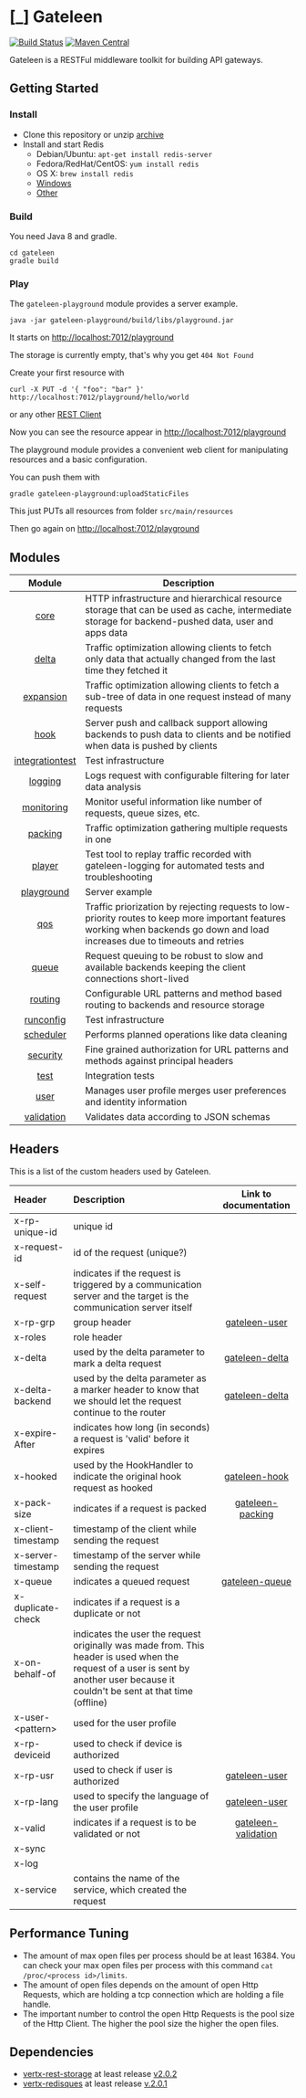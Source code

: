 # [\_] Gateleen

[![Build Status](https://drone.io/github.com/swisspush/gateleen/status.png)](https://drone.io/github.com/swisspush/gateleen/latest)
[![Maven Central](https://img.shields.io/maven-central/v/org.swisspush.gateleen/gateleen-core.svg)](https://search.maven.org/#search|ga|1|g%3A%22org.swisspush.gateleen%22%20AND%20v%3A%221.0.4%22)

Gateleen is a RESTFul middleware toolkit for building API gateways.

## Getting Started
### Install
* Clone this repository or unzip [archive](https://github.com/swisspush/gateleen/archive/master.zip)
* Install and start Redis
  * Debian/Ubuntu: `apt-get install redis-server`
  * Fedora/RedHat/CentOS: `yum install redis`
  * OS X: `brew install redis`
  * [Windows](https://github.com/MSOpenTech/redis/releases/download/win-2.8.2400/Redis-x64-2.8.2400.zip)
  * [Other](http://redis.io/download)

### Build
You need Java 8 and gradle.
```
cd gateleen
gradle build
```
### Play
The `gateleen-playground` module provides a server example.
```
java -jar gateleen-playground/build/libs/playground.jar
```
It starts on [http://localhost:7012/playground](http://localhost:7012/playground)

The storage is currently empty, that's why you get `404 Not Found`

Create your first resource with
```
curl -X PUT -d '{ "foo": "bar" }' http://localhost:7012/playground/hello/world
```
or any other [REST Client](https://www.google.ch/?q=rest+client)

Now you can see the resource appear in [http://localhost:7012/playground](http://localhost:7012/playground)

The playground module provides a convenient web client for manipulating resources and a basic configuration.

You can push them with
```
gradle gateleen-playground:uploadStaticFiles
```
This just PUTs all resources from folder `src/main/resources`

Then go again on [http://localhost:7012/playground](http://localhost:7012/playground)

## Modules

| Module                                                                         | Description                              |
|:---------------------------------------------------------------------------------:| ---------------------------------------- |
| [core](gateleen-core/README_core.md)                                     | HTTP infrastructure and hierarchical resource storage that can be used as cache, intermediate storage for backend-pushed data, user and apps data |
| [delta](gateleen-delta/README_delta.md)                                  | Traffic optimization allowing clients to fetch only data that actually changed from the last time they fetched it  |
| [expansion](gateleen-expansion/README_expansion.md)                      | Traffic optimization allowing clients to fetch a sub-tree of data in one request instead of many requests |
| [hook](gateleen-hook/README_hook.md)                                     | Server push and callback support allowing backends to push data to clients and be notified when data is pushed by clients |
| [integrationtest](gateleen-integrationtest/README_integrationtest.md)    | Test infrastructure |
| [logging](gateleen-logging/README_logging.md)                            | Logs request with configurable filtering for later data analysis |
| [monitoring](gateleen-monitoring/README_monitoring.md)                   | Monitor useful information like number of requests, queue sizes, etc. |
| [packing](gateleen-packing/README_packing.md)                            | Traffic optimization gathering multiple requests in one |
| [player](gateleen-player/README_player.md)                               | Test tool to replay traffic recorded with gateleen-logging for automated tests and troubleshooting |
| [playground](gateleen-playground/README_playground.md)                   | Server example    |
| [qos](gateleen-qos/README_qos.md)                                        | Traffic priorization by rejecting requests to low-priority routes to keep more important features working when backends go down and load increases due to timeouts and retries |
| [queue](gateleen-queue/README_queue.md)                                  | Request queuing to be robust to slow and available backends keeping the client connections short-lived |
| [routing](gateleen-routing/README_routing.md)                            | Configurable URL patterns and method based routing to backends and resource storage |
| [runconfig](gateleen-runconfig/README_runconfig.md)                      | Test infrastructure |
| [scheduler](gateleen-scheduler/README_scheduler.md)                      | Performs planned operations like data cleaning |
| [security](gateleen-security/README_security.md)                         | Fine grained authorization for URL patterns and methods against principal headers  |
| [test](gateleen-test/README_test.md)                                     | Integration tests |
| [user](gateleen-user/README_user.md)                                     | Manages user profile merges user preferences and identity information |
| [validation](gateleen-validation/README_validation.md)                   | Validates data according to JSON schemas  |

## Headers
This is a list of the custom headers used by Gateleen.

| Header             | Description                              | Link to documentation |
|:------------------ | :--------------------------------------- | :---------------------:|
| x-rp-unique-id     | unique id | |
| x-request-id       | id of the request (unique?) | |
| x-self-request     | indicates if the request is triggered by a communication server and the target is the communication server itself | |
| x-rp-grp           | group header | [gateleen-user](gateleen-user/README_user.md) |
| x-roles            | role header | |
| x-delta            | used by the delta parameter to mark a delta request | [gateleen-delta](gateleen-delta/README_delta.md) |
| x-delta-backend    | used by the delta parameter as a marker header to know that we should let the request continue to the router | [gateleen-delta](gateleen-delta/README_delta.md) |
| x-expire-After     | indicates how long (in seconds) a request is 'valid' before it expires | |
| x-hooked           | used by the HookHandler to indicate the original hook request as hooked | [gateleen-hook](gateleen-hook/README_hook.md) |
| x-pack-size        | indicates if a request is packed | [gateleen-packing](gateleen-packing/README_packing.md) |
| x-client-timestamp | timestamp of the client while sending the request | |
| x-server-timestamp | timestamp of the server while sending the request | |
| x-queue            | indicates a queued request | [gateleen-queue](gateleen-queue/README_queue.md) |
| x-duplicate-check  | indicates if a request is a duplicate or not | |
| x-on-behalf-of     | indicates the user the request originally was made from. This header is used when the request of a user is sent by another user because it couldn't be sent at that time (offline) | |
| x-user-\<pattern\> | used for the user profile | |
| x-rp-deviceid      | used to check if device is authorized | |
| x-rp-usr           | used to check if user is authorized | [gateleen-user](gateleen-user/README_user.md) |
| x-rp-lang          | used to specify the language of the user profile | [gateleen-user](gateleen-user/README_user.md) |
| x-valid            | indicates if a request is to be validated or not | [gateleen-validation](gateleen-validation/README_validation.md) |
| x-sync             |  | |
| x-log              |  | |
| x-service          | contains the name of the service, which created the request | |

## Performance Tuning
* The amount of max open files per process should be at least 16384. You can check your max open files per process with this command `cat /proc/<process id>/limits`.
* The amount of open files depends on the amount of open Http Requests, which are holding a tcp connection which are holding a file handle.
* The important number to control the open Http Requests is the pool size of the Http Client. The higher the pool size the higher the open files.

## Dependencies
* [vertx-rest-storage](https://github.com/swisspush/vertx-rest-storage) at least release [v2.0.2](https://github.com/swisspush/vertx-rest-storage/releases/tag/v2.0.2)
* [vertx-redisques](https://github.com/swisspush/vertx-redisques) at least release [v.2.0.1](https://github.com/swisspush/vertx-redisques/releases/tag/2.0.1)
